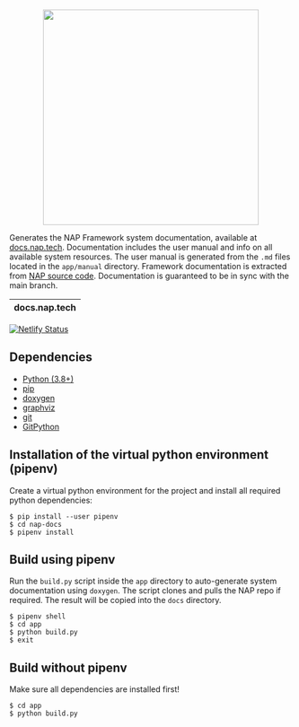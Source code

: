 <br>
<p align="center">
  <img width=384 src="https://download.nap.tech/identity/svg/logos/nap_logo_blue.svg">
</p>

Generates the NAP Framework system documentation, available at [docs.nap.tech](https://docs.nap.tech). Documentation includes the user manual and info on all available system resources. The user manual is generated from the `.md` files located in the `app/manual` directory. Framework documentation is extracted from [NAP source code](https://github.com/napframework/nap). Documentation is guaranteed to be in sync with the main branch.

| docs.nap.tech |
| ------------- |
[![Netlify Status](https://api.netlify.com/api/v1/badges/9eaa7116-9815-463b-8836-e1fc68b539a3/deploy-status)](https://app.netlify.com/sites/nap-docs/deploys)

## Dependencies
- [Python (3.8+)](https://www.python.org/downloads/) 
- [pip](https://pypi.org/project/pip/)
- [doxygen](https://doxygen.nl/)
- [graphviz](https://graphviz.org/)
- [git](https://git-scm.com/)
- [GitPython](https://github.com/gitpython-developers/GitPython/)

## Installation of the virtual python environment (pipenv)
Create a virtual python environment for the project and install all required python dependencies:

```shell
$ pip install --user pipenv
$ cd nap-docs
$ pipenv install
```

## Build using pipenv

Run the `build.py` script inside the `app` directory to auto-generate system documentation using `doxygen`. The script clones and pulls the NAP repo if required. The result will be copied into the `docs` directory.
```shell
$ pipenv shell
$ cd app
$ python build.py
$ exit
```

## Build without pipenv

Make sure all dependencies are installed first!
```shell
$ cd app
$ python build.py
```
